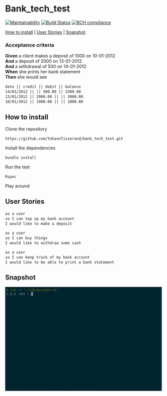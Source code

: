 # Bank_tech_test
[![Maintainability](https://api.codeclimate.com/v1/badges/17ff4c30baac35cd094c/maintainability)](https://codeclimate.com/github/YohannTisserand/bank_tech_test/maintainability)
[![Build Status](https://travis-ci.com/YohannTisserand/bank_tech_test.svg?branch=main)](https://travis-ci.com/YohannTisserand/bank_tech_test)
[![BCH compliance](https://bettercodehub.com/edge/badge/YohannTisserand/bank_tech_test?branch=main)](https://bettercodehub.com/)

[How to install](#how-to-install) | [User Stories](#user-stories) | [Snapshot](#snapshot)
### Acceptance criteria

**Given** a client makes a deposit of 1000 on 10-01-2012  
**And** a deposit of 2000 on 13-01-2012  
**And** a withdrawal of 500 on 14-01-2012  
**When** she prints her bank statement  
**Then** she would see

```
date || credit || debit || balance
14/01/2012 || || 500.00 || 2500.00
13/01/2012 || 2000.00 || || 3000.00
10/01/2012 || 1000.00 || || 1000.00
```
## How to install

Clone the repository

```
https://github.com/YohannTisserand/bank_tech_test.git
```

Install the dependencies

```
bundle install
```
Run the test

```
Rspec
```

Play around

## User Stories
```
as a user
so I can top up my bank account
I would like to make a deposit
```
```
as a user
so I can buy things
I would like to withdraw some cash
```
```
as a user
so I can keep track of my bank account
I would like to be able to print a bank statement
```
## Snapshot
<img src="/public/Screen Recording 2021-06-02 at 12.27.17.gif">
